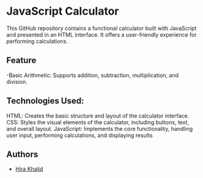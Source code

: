 
# JavaScript Calculator

This GitHub repository contains a functional calculator built with JavaScript and presented in an HTML interface. It offers a user-friendly experience for performing calculations.


## Feature

-Basic Arithmetic: Supports addition, subtraction, multiplication, and division.


## Technologies Used:

HTML: Creates the basic structure and layout of the calculator interface.
CSS: Styles the visual elements of the calculator, including buttons, text, and overall layout.
JavaScript: Implements the core functionality, handling user input, performing calculations, and displaying results




## Authors

- [Hira Khalid](https://github.com/Hira-Tech-GenAi)


